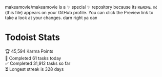 makeamovie/makeamovie is a ✨ special ✨ repository because its `README.md` (this file) appears on your GitHub profile.
You can click the Preview link to take a look at your changes. darn right ya can

# Todoist Stats

<!-- TODO-IST:START -->
🏆  45,594 Karma Points           
🌸  Completed 61 tasks today           
✅  Completed 31,912 tasks so far           
⏳  Longest streak is 328 days
<!-- TODO-IST:END -->